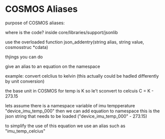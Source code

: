 COSMOS Aliases
==============

purpose of COSMOS aliases: 



where is the code?
inside core/libraries/support/jsonlib

use the overloaded function 
json_addentry(string alias, string value, cosmosstruc *cdata)


thjings you can do

give an alias to an equation on the namespace

example: convert celclius to kelvin (this actually could be hadled differently by unit conversion)

the base unit in COSMOS for temp is K so le't sconvert to celcuis
C = K - 273.15

lets assume there is a namespace variable of imu tempperature "device_imu_temp_000"
then we can add equation to namespace
this is the json string that needs to be loaded
(\"device_imu_temp_000\" - 273.15)


to simplify the use of this equation we use an alias such as "imu_temp_celcius"